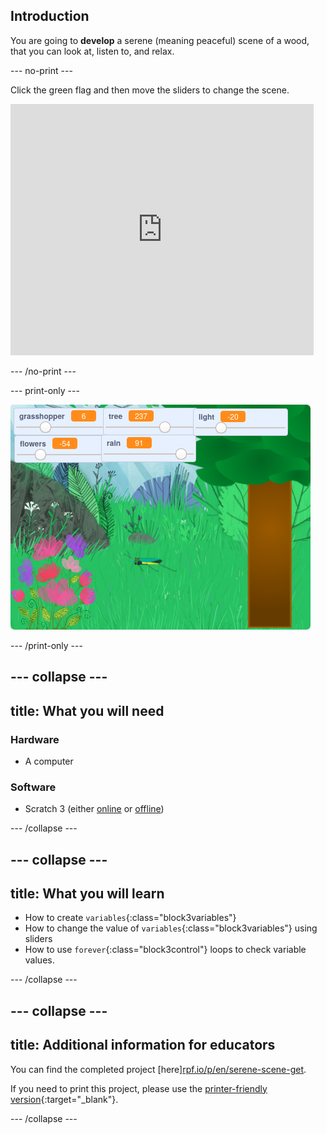 ## Introduction

You are going to **develop** a serene (meaning peaceful) scene of a wood, that you can look at, listen to, and relax.

--- no-print ---

Click the green flag and then move the sliders to change the scene.

<div>
<iframe src="https://scratch.mit.edu/projects/397270866/embed" allowtransparency="true" width="485" height="402" frameborder="0" scrolling="no" allowfullscreen></iframe>
</div>

--- /no-print ---

--- print-only ---

![Complete project](images/banner.png)

--- /print-only ---

--- collapse ---
---
title: What you will need
---

### Hardware

- A computer

### Software

+ Scratch 3 (either [online](http://rpf.io/scratchon) or [offline](http://rpf.io/scratchoff))

--- /collapse ---

--- collapse ---
---
title: What you will learn
---

- How to create `variables`{:class="block3variables"}
- How to change the value of `variables`{:class="block3variables"} using sliders
- How to use `forever`{:class="block3control"} loops to check variable values.

--- /collapse ---

--- collapse ---
---
title: Additional information for educators
---

You can find the completed project [here][rpf.io/p/en/serene-scene-get](http://rpf.io/p/en/serene-scene-get).

If you need to print this project, please use the [printer-friendly version](https://projects.raspberrypi.org/en/projects/serene-scene/print){:target="_blank"}.

--- /collapse ---
